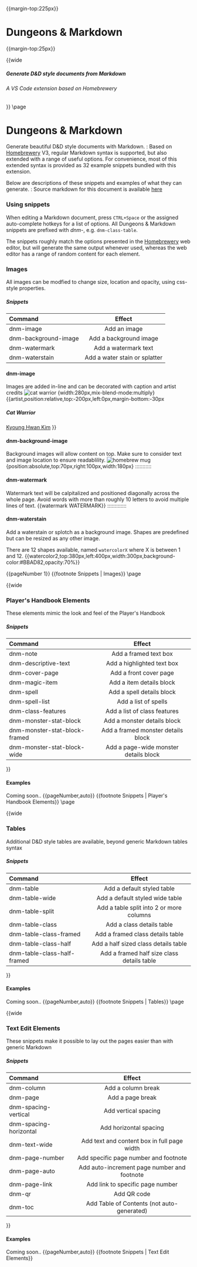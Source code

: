 <style>
.page#p1{ text-align:center; counter-increment: none; }
.page#p1:after{ display:none; }
.page:nth-child(2n) .pageNumber { left: inherit !important; right: 2px !important; }
.page:nth-child(2n+1) .pageNumber { right: inherit !important; left: 2px !important; }
.page:nth-child(2n)::after { transform: scaleX(1); }
.page:nth-child(2n+1)::after { transform: scaleX(-1); }
.page:nth-child(2n) .footnote { left: inherit; text-align: right; }
.page:nth-child(2n+1) .footnote { left: 80px; text-align: left; }
</style>

{{margin-top:225px}}

# Dungeons & Markdown

{{margin-top:25px}}

{{wide
##### Generate D&D style documents from Markdown
###### A VS Code extension based on Homebrewery
}}
\page

# Dungeons & Markdown
Generate beautiful D&D style documents with Markdown.
:
Based on [Homebrewery](https://homebrewery.naturalcrit.com/) V3, regular Markdown syntax is supported, but also extended with a range of useful options.
For convenience, most of this extended syntax is provided as 32 example snippets bundled with this extension.

Below are descriptions of these snippets and examples of what they can generate.
:
Source markdown for this document is available [here](https://raw.githubusercontent.com/Spjak/DungeonsAndMarkdown/main/docs/index.md)

### Using snippets
When editing a Markdown document, press `CTRL+Space` or the assigned auto-complete hotkeys for a list of options. All Dungeons & Markdown snippets are prefixed with *dnm-*, e.g. `dnm-class-table`.

The snippets roughly match the options presented in the [Homebrewery](https://homebrewery.naturalcrit.com/) web editor, but will generate the same output whenever used, whereas the web editor has a range of random content for each element.
### Images
All images can be modfied to change size, location and opacity, using css-style properties.
##### Snippets
| Command | Effect |
|:------------------|:-----:|
| dnm-image             | Add an image |
| dnm-background-image  | Add a background image |
| dnm-watermark         | Add a watermark text |
| dnm-waterstain        | Add a water stain or splatter |

#### dnm-image
Images are added in-line and can be decorated with caption and artist credits
![cat warrior](https://s-media-cache-ak0.pinimg.com/736x/4a/81/79/4a8179462cfdf39054a418efd4cb743e.jpg) {width:280px,mix-blend-mode:multiply}
{{artist,position:relative,top:-200px,left:0px,margin-bottom:-30px
##### Cat Warrior
[Kyoung Hwan Kim](https://www.artstation.com/tahra)
}}
#### dnm-background-image
Background images will allow content on top. Make sure to consider text and image location to ensure readablility.
![homebrew mug](http://i.imgur.com/hMna6G0.png) {position:absolute,top:70px,right:100px,width:180px} 
:::::::::::
#### dnm-watermark
Watermark text will be calpitalized and positioned diagonally across the whole page. Avoid words with more than roughly 10 letters to avoid multiple lines of text.
{{watermark WATERMARK}}
:::::::::::::

#### dnm-waterstain
Add a waterstain or splotch as a background image. Shapes are predefined but can be resized as any other image.

There are 12 shapes available, named `watercolorX` where X is between 1 and 12.
{{watercolor2,top:380px,left:400px,width:300px,background-color:#BBAD82,opacity:70%}}

{{pageNumber 1}}
{{footnote Snippets | Images}}
\page

{{wide
### Player's Handbook Elements
These elements mimic the look and feel of the Player's Handbook
##### Snippets
| Command | Effect |
|:--------|:------:|
| dnm-note | Add a framed text box |
| dnm-descriptive-text | Add a highlighted text box |
| dnm-cover-page  | Add a front cover page |
| dnm-magic-item | Add a item details block |
| dnm-spell | Add a spell details block |
| dnm-spell-list | Add a list of spells |
| dnm-class-features | Add a list of class features |
| dnm-monster-stat-block | Add a monster details block |
| dnm-monster-stat-block-framed | Add a framed monster details block |
| dnm-monster-stat-block-wide | Add a page-wide monster details block |
}}
#### Examples
Coming soon..
{{pageNumber,auto}}
{{footnote Snippets | Player's Handbook Elements}}
\page

{{wide 
### Tables
Additional D&D style tables are available, beyond generic Markdown tables syntax
##### Snippets
| Command | Effect |
|:--------|:------:|
| dnm-table | Add a default styled table |
| dnm-table-wide | Add a default styled wide table |
| dnm-table-split | Add a table split into 2 or more columns |
| dnm-table-class | Add a class details table |
| dnm-table-class-framed | Add a framed class details table |
| dnm-table-class-half | Add a half sized class details table |
| dnm-table-class-half-framed | Add a framed half size class details table |
}}
#### Examples
Coming soon..
{{pageNumber,auto}}
{{footnote Snippets | Tables}}
\page

{{wide 
### Text Edit Elements
These snippets make it possible to lay out the pages easier than with generic Markdown
##### Snippets
| Command | Effect |
|:--------|:------:|
| dnm-column | Add a column break |
| dnm-page | Add a page break |
| dnm-spacing-vertical | Add vertical spacing |
| dnm-spacing-horizontal | Add horizontal spacing |
| dnm-text-wide | Add text and content box in full page width |
| dnm-page-number | Add specific page number and footnote |
| dnm-page-auto | Add auto-increment page number and footnote |
| dnm-page-link | Add link to specific page number |
| dnm-qr | Add QR code |
| dnm-toc | Add Table of Contents (not auto-generated) |
}}
#### Examples
Coming soon..
{{pageNumber,auto}}
{{footnote Snippets | Text Edit Elements}}